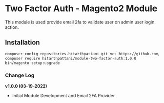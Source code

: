 # Two Factor Auth - Magento2 Module

This module is used provide email 2fa to validate user on admin user login action. 

## Installation

```bash
composer config repositories.hitarthpattani-git vcs https://github.com/hitarthpattani/module-two-factor-auth.git
composer require hitarthpattani/module-two-factor-auth:1.0.0
bin/magento setup:upgrade
```

### Change Log

**v1.0.0 (03-19-2022)**
- Initial Module Development and Email 2FA Provider
